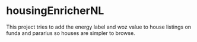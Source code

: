 # housingEnricherNL
This project tries to add the energy label and woz value to house listings on funda and pararius so houses are simpler to browse.